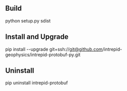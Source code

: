 ## Build
python setup.py sdist

## Install and Upgrade
pip install --upgrade git+ssh://git@github.com/intrepid-geophysics/intrepid-protobuf-py.git

## Uninstall
pip uninstall intrepid-protobuf
